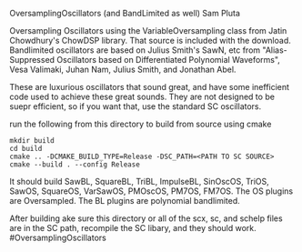 OversamplingOscillators (and BandLimited as well)
Sam Pluta

Oversampling Oscillators using the VariableOversampling class from Jatin Chowdhury's ChowDSP library. That source is included with the download. Bandlimited oscillators are based on Julius Smith's SawN, etc from "Alias-Suppressed Oscillators based on Differentiated Polynomial Waveforms", Vesa Valimaki, Juhan Nam, Julius Smith, and Jonathan Abel.

These are luxurious oscillators that sound great, and have some inefficient code used to achieve these great sounds. They are not designed to be suepr efficient, so if you want that, use the standard SC oscillators.


run the following from this directory to build from source using cmake

```
mkdir build
cd build
cmake .. -DCMAKE_BUILD_TYPE=Release -DSC_PATH=<PATH TO SC SOURCE> 
cmake --build . --config Release
```

It should build SawBL, SquareBL, TriBL, ImpulseBL, SinOscOS, TriOS, SawOS, SquareOS, VarSawOS, PMOscOS, PM7OS, FM7OS. The OS plugins are Oversampled. The BL plugins are polynomial bandlimited.

After building ake sure this directory or all of the scx, sc, and schelp files are in the SC path, recompile the SC libary, and they should work. #OversamplingOscillators
